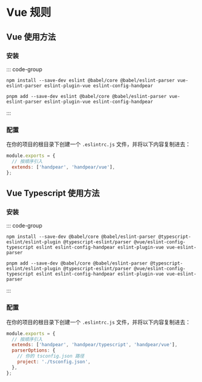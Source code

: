 # Vue 规则

## Vue 使用方法

### 安装

::: code-group

```shell [npm]
npm install --save-dev eslint @babel/core @babel/eslint-parser vue-eslint-parser eslint-plugin-vue eslint-config-handpear
```

```shell [pnpm]
pnpm add --save-dev eslint @babel/core @babel/eslint-parser vue-eslint-parser eslint-plugin-vue eslint-config-handpear
```

:::

### 配置

在你的项目的根目录下创建一个 `.eslintrc.js` 文件，并将以下内容复制进去：

```js
module.exports = {
  // 按顺序引入
  extends: ['handpear', 'handpear/vue'],
};
```

## Vue Typescript 使用方法

### 安装

::: code-group

```shell [npm]
npm install --save-dev @babel/core @babel/eslint-parser @typescript-eslint/eslint-plugin @typescript-eslint/parser @vue/eslint-config-typescript eslint eslint-config-handpear eslint-plugin-vue vue-eslint-parser
```

```shell [pnpm]
pnpm add --save-dev @babel/core @babel/eslint-parser @typescript-eslint/eslint-plugin @typescript-eslint/parser @vue/eslint-config-typescript eslint eslint-config-handpear eslint-plugin-vue vue-eslint-parser
```

:::

### 配置

在你的项目的根目录下创建一个 `.eslintrc.js` 文件，并将以下内容复制进去：

```js
module.exports = {
  // 按顺序引入
  extends: ['handpear', 'handpear/typescript', 'handpear/vue'],
  parserOptions: {
    // 你的 tsconfig.json 路径
    project: './tsconfig.json',
  },
};
```
